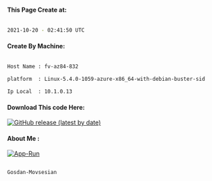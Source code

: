 
   
#### This Page Create at:

```bash

2021-10-20 - 02:41:50 UTC

```

#### Create By Machine:

```bash

Host Name : fv-az84-832

platform  : Linux-5.4.0-1059-azure-x86_64-with-debian-buster-sid

Ip Local  : 10.1.0.13

```
#### Download This code Here:

[![GitHub release (latest by date)](https://img.shields.io/github/v/release/Gosdan-Movsesian/Gosdan?style=for-the-badge&label=Download)](https://github.com/Gosdan-Movsesian/Gosdan/releases) 

</p> 

#### About Me :

[![App-Run](https://github.com/Gosdan-Movsesian/Gosdan/actions/workflows/App-Run.yml/badge.svg)](https://github.com/Gosdan-Movsesian/Gosdan/actions/workflows/App-Run.yml)

```bash

Gosdan-Movsesian

```

